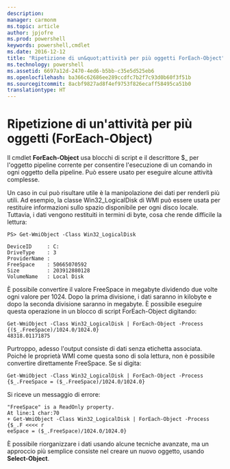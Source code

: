 ```yaml
---
description: 
manager: carmonm
ms.topic: article
author: jpjofre
ms.prod: powershell
keywords: powershell,cmdlet
ms.date: 2016-12-12
title: "Ripetizione di un&quot;attività per più oggetti ForEach-Object"
ms.technology: powershell
ms.assetid: 6697a12d-2470-4ed6-b5bb-c35e5d525eb6
ms.openlocfilehash: ba366c62686ee289ccdfc7b2f7c93d0b60f3f51b
ms.sourcegitcommit: 8acbf9827ad8f4ef9753f826ecaff58495ca51b0
translationtype: HT
---
```

# <a name="repeating-a-task-for-multiple-objects-foreach-object"></a>Ripetizione di un'attività per più oggetti (ForEach-Object)
Il cmdlet **ForEach-Object** usa blocchi di script e il descrittore $_ per l'oggetto pipeline corrente per consentire l'esecuzione di un comando in ogni oggetto della pipeline. Può essere usato per eseguire alcune attività complesse.

Un caso in cui può risultare utile è la manipolazione dei dati per renderli più utili. Ad esempio, la classe Win32_LogicalDisk di WMI può essere usata per restituire informazioni sullo spazio disponibile per ogni disco locale. Tuttavia, i dati vengono restituiti in termini di byte, cosa che rende difficile la lettura:

```
PS> Get-WmiObject -Class Win32_LogicalDisk

DeviceID     : C:
DriveType    : 3
ProviderName :
FreeSpace    : 50665070592
Size         : 203912880128
VolumeName   : Local Disk
```

È possibile convertire il valore FreeSpace in megabyte dividendo due volte ogni valore per 1024. Dopo la prima divisione, i dati saranno in kilobyte e dopo la seconda divisione saranno in megabyte. È possibile eseguire questa operazione in un blocco di script ForEach-Object digitando:

```
Get-WmiObject -Class Win32_LogicalDisk | ForEach-Object -Process {($_.FreeSpace)/1024.0/1024.0}
48318.01171875
```

Purtroppo, adesso l'output consiste di dati senza etichetta associata. Poiché le proprietà WMI come questa sono di sola lettura, non è possibile convertire direttamente FreeSpace. Se si digita:

```
Get-WmiObject -Class Win32_LogicalDisk | ForEach-Object -Process {$_.FreeSpace = ($_.FreeSpace)/1024.0/1024.0}
```

Si riceve un messaggio di errore:

```
"FreeSpace" is a ReadOnly property.
At line:1 char:70
+ Get-WmiObject -Class Win32_LogicalDisk | ForEach-Object -Process {$_.F <<<< r
eeSpace = ($_.FreeSpace)/1024.0/1024.0}
```

È possibile riorganizzare i dati usando alcune tecniche avanzate, ma un approccio più semplice consiste nel creare un nuovo oggetto, usando **Select-Object**.

